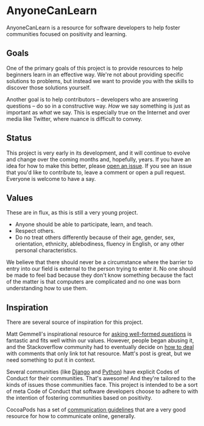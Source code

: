 AnyoneCanLearn
==============

AnyoneCanLearn is a resource for software developers to help foster communities
focused on positivity and learning. 

Goals
----------------

One of the primary goals of this project is to provide resources to help 
beginners learn in an effective way. We're not about providing specific 
solutions to problems, but instead we want to provide you with the skills to 
discover those solutions yourself. 

Another goal is to help contributors – developers who are answering questions –
do so in a constructive way. *How* we say something is just as important as 
*what* we say. This is especially true on the Internet and over media like 
Twitter, where nuance is difficult to convey. 

Status
----------------

This project is very early in its development, and it will continue to evolve 
and change over the coming months and, hopefully, years. If you have an idea for
how to make this better, please [open an issue](https://github.com/AnyoneCanLearn/AnyoneCanLearn/issues/new).
If you see an issue that you'd like to contribute to, leave a comment or open a
pull request. Everyone is welcome to have a say. 

Values
----------------

These are in flux, as this is still a very young project. 

- Anyone should be able to participate, learn, and teach.
- Respect others.
- Do no treat others differently because of their age, gender, sex, orientation, 
  ethnicity, ablebodiness, fluency in English, or any other personal 
  characteristics.

We believe that there should never be a circumstance where the barrier to entry
into our field is external to the person trying to enter it. No one should be 
made to feel bad because they don't know something because the fact of the 
matter is that computers are complicated and no one was born understanding how
to use them. 

Inspiration
----------------

There are several source of inspiration for this project. 

Matt Gemmell's inspirational resource for [asking well-formed questions](http://whathaveyoutried.com/)
is fantastic and fits well within our values. However, people began abusing it,
and the Stackoverflow community had to eventually decide on [how to deal](http://meta.stackexchange.com/questions/122986/is-it-ok-to-leave-what-have-you-tried-comments)
with comments that only link tot hat resource. Matt's post is great, but we need
something to put it in context.

Several communities (like [Django](https://www.djangoproject.com/conduct/) and 
[Python](https://www.python.org/psf/codeofconduct/)) have explicit Codes of 
Conduct for their communities. That's awesome! And they're tailored to the kinds
of issues those communities face. This project is intended to be a sort of meta
Code of Conduct that software developers choose to adhere to with the intention 
of fostering communities based on positivity. 

CocoaPods has a set of [communication guidelines](https://github.com/CocoaPods/CocoaPods/wiki/Communication-&-Design-Rules)
that are a very good resource for how to communicate online, generally. 
